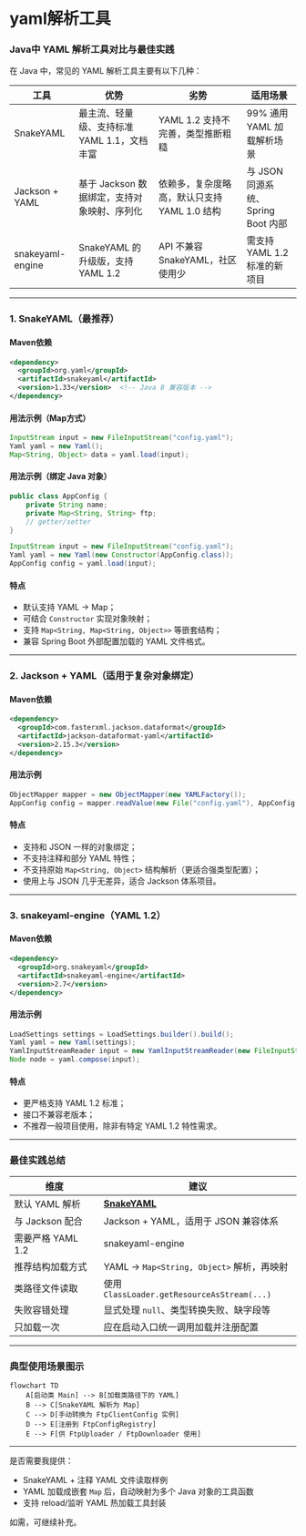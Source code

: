 # yaml解析工具

### Java中 YAML 解析工具对比与最佳实践

在 Java 中，常见的 YAML 解析工具主要有以下几种：

| 工具               | 优势                         | 劣势                          | 适用场景                       |
| ---------------- | -------------------------- | --------------------------- | -------------------------- |
| SnakeYAML        | 最主流、轻量级、支持标准 YAML 1.1，文档丰富 | YAML 1.2 支持不完善，类型推断粗糙       | 99% 通用 YAML 加载解析场景         |
| Jackson + YAML   | 基于 Jackson 数据绑定，支持对象映射、序列化 | 依赖多，复杂度略高，默认只支持 YAML 1.0 结构 | 与 JSON 同源系统、Spring Boot 内部 |
| snakeyaml-engine | SnakeYAML 的升级版，支持 YAML 1.2 | API 不兼容 SnakeYAML，社区使用少     | 需支持 YAML 1.2 标准的新项目        |

---

### 1. SnakeYAML（最推荐）

#### Maven依赖

```xml
<dependency>
  <groupId>org.yaml</groupId>
  <artifactId>snakeyaml</artifactId>
  <version>1.33</version>  <!-- Java 8 兼容版本 -->
</dependency>
```

#### 用法示例（Map方式）

```java
InputStream input = new FileInputStream("config.yaml");
Yaml yaml = new Yaml();
Map<String, Object> data = yaml.load(input);
```

#### 用法示例（绑定 Java 对象）

```java
public class AppConfig {
    private String name;
    private Map<String, String> ftp;
    // getter/setter
}

InputStream input = new FileInputStream("config.yaml");
Yaml yaml = new Yaml(new Constructor(AppConfig.class));
AppConfig config = yaml.load(input);
```

#### 特点

* 默认支持 YAML → Map；
* 可结合 `Constructor` 实现对象映射；
* 支持 `Map<String, Map<String, Object>>` 等嵌套结构；
* 兼容 Spring Boot 外部配置加载的 YAML 文件格式。

---

### 2. Jackson + YAML（适用于复杂对象绑定）

#### Maven依赖

```xml
<dependency>
  <groupId>com.fasterxml.jackson.dataformat</groupId>
  <artifactId>jackson-dataformat-yaml</artifactId>
  <version>2.15.3</version>
</dependency>
```

#### 用法示例

```java
ObjectMapper mapper = new ObjectMapper(new YAMLFactory());
AppConfig config = mapper.readValue(new File("config.yaml"), AppConfig.class);
```

#### 特点

* 支持和 JSON 一样的对象绑定；
* 不支持注释和部分 YAML 特性；
* 不支持原始 `Map<String, Object>` 结构解析（更适合强类型配置）；
* 使用上与 JSON 几乎无差异，适合 Jackson 体系项目。

---

### 3. snakeyaml-engine（YAML 1.2）

#### Maven依赖

```xml
<dependency>
  <groupId>org.snakeyaml</groupId>
  <artifactId>snakeyaml-engine</artifactId>
  <version>2.7</version>
</dependency>
```

#### 用法示例

```java
LoadSettings settings = LoadSettings.builder().build();
Yaml yaml = new Yaml(settings);
YamlInputStreamReader input = new YamlInputStreamReader(new FileInputStream("config.yaml"));
Node node = yaml.compose(input);
```

#### 特点

* 更严格支持 YAML 1.2 标准；
* 接口不兼容老版本；
* 不推荐一般项目使用，除非有特定 YAML 1.2 特性需求。

---

### 最佳实践总结

| 维度            | 建议                                        |
| ------------- | ----------------------------------------- |
| 默认 YAML 解析    | <b><u>SnakeYAML</u></b>                   |
| 与 Jackson 配合  | Jackson + YAML，适用于 JSON 兼容体系              |
| 需要严格 YAML 1.2 | snakeyaml-engine                          |
| 推荐结构加载方式      | YAML → `Map<String, Object>` 解析，再映射       |
| 类路径文件读取       | 使用 `ClassLoader.getResourceAsStream(...)` |
| 失败容错处理        | 显式处理 `null`、类型转换失败、缺字段等                   |
| 只加载一次         | 应在启动入口统一调用加载并注册配置                         |

---

### 典型使用场景图示

```mermaid
flowchart TD
    A[启动类 Main] --> B[加载类路径下的 YAML]
    B --> C[SnakeYAML 解析为 Map]
    C --> D[手动转换为 FtpClientConfig 实例]
    D --> E[注册到 FtpConfigRegistry]
    E --> F[供 FtpUploader / FtpDownloader 使用]
```

---

是否需要我提供：

* SnakeYAML + 注释 YAML 文件读取样例
* YAML 加载成嵌套 `Map` 后，自动映射为多个 Java 对象的工具函数
* 支持 reload/监听 YAML 热加载工具封装

如需，可继续补充。
